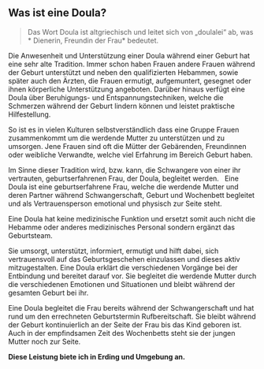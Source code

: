 ## Was ist eine Doula?

> Das Wort Doula ist altgriechisch und leitet sich von „doulalei“ ab, was * Dienerin, Freundin der Frau* bedeutet.

Die Anwesenheit und Unterstützung einer Doula während einer Geburt hat eine sehr alte Tradition. Immer schon haben Frauen andere Frauen während der Geburt unterstützt und neben den qualifizierten Hebammen, sowie später auch den Ärzten, die Frauen ermutigt, aufgemuntert, gesegnet oder ihnen körperliche Unterstützung angeboten. Darüber hinaus verfügt eine Doula über Beruhigungs- und Entspannungstechniken, welche die Schmerzen während der Geburt lindern können und leistet praktische Hilfestellung.

So ist es in vielen Kulturen selbstverständlich dass eine Gruppe Frauen zusammenkommt um die werdende Mutter zu unterstützen und zu umsorgen. Jene Frauen sind oft die Mütter der Gebärenden, Freundinnen oder weibliche Verwandte, welche viel Erfahrung im Bereich Geburt haben.

Im Sinne dieser Tradition wird, bzw. kann, die Schwangere von einer ihr vertrauten, geburtserfahrenen Frau, der Doula, begleitet werden.
 
Eine Doula ist eine geburtserfahrene Frau, welche die werdende Mutter und deren Partner während Schwangerschaft, Geburt und Wochenbett begleitet und als Vertrauensperson emotional und physisch zur Seite steht.

Eine Doula hat keine medizinische Funktion und ersetzt somit auch nicht die Hebamme oder anderes medizinisches Personal sondern ergänzt das Geburtsteam.

Sie umsorgt, unterstützt, informiert, ermutigt und hilft dabei, sich vertrauensvoll auf das Geburtsgeschehen einzulassen und dieses aktiv mitzugestalten. Eine Doula erklärt die verschiedenen Vorgänge bei der Entbindung und bereitet darauf vor. Sie begleitet die werdende Mutter durch die verschiedenen Emotionen und Situationen und bleibt während der gesamten Geburt bei ihr.

Eine Doula begleitet die Frau bereits während der Schwangerschaft und hat rund um den errechneten Geburtstermin Rufbereitschaft. Sie bleibt während der Geburt kontinuierlich an der Seite der Frau bis das Kind geboren ist. Auch in der empfindsamen Zeit des Wochenbetts steht sie der jungen Mutter noch zur Seite.

**Diese Leistung biete ich in Erding und Umgebung an.**

